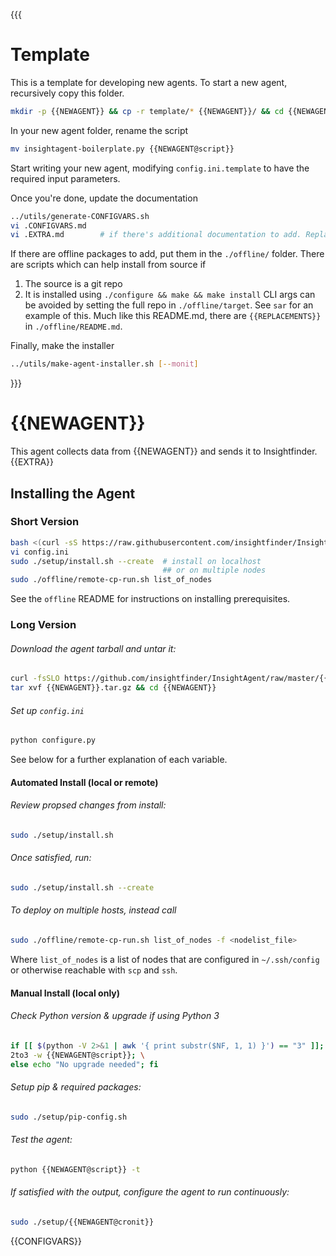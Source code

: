 {{{
# Template
This is a template for developing new agents.
To start a new agent, recursively copy this folder.
```bash
mkdir -p {{NEWAGENT}} && cp -r template/* {{NEWAGENT}}/ && cd {{NEWAGENT}}
```

In your new agent folder, rename the script
```bash
mv insightagent-boilerplate.py {{NEWAGENT@script}}
```

Start writing your new agent, modifying `config.ini.template` to have the required input parameters.

Once you're done, update the documentation
```bash
../utils/generate-CONFIGVARS.sh
vi .CONFIGVARS.md   
vi .EXTRA.md        # if there's additional documentation to add. Replaces `{{EXTRA}}` below.
```

<!-- Process in progress -->
If there are offline packages to add, put them in the `./offline/` folder. There are scripts which can help install from source if
1. The source is a git repo
2. It is installed using `./configure && make && make install`
CLI args can be avoided by setting the full repo in `./offline/target`. See `sar` for an example of this.
Much like this README.md, there are `{{REPLACEMENTS}}` in `./offline/README.md`.

Finally, make the installer 
```bash
../utils/make-agent-installer.sh [--monit]
```
}}}
# {{NEWAGENT}}
This agent collects data from {{NEWAGENT}} and sends it to Insightfinder.
{{EXTRA}}
## Installing the Agent

### Short Version
```bash
bash <(curl -sS https://raw.githubusercontent.com/insightfinder/InsightAgent/master/utils/fetch-agent.sh) {{NEWAGENT}} && cd {{NEWAGENT}}
vi config.ini
sudo ./setup/install.sh --create  # install on localhost
                                  ## or on multiple nodes
sudo ./offline/remote-cp-run.sh list_of_nodes
```

See the `offline` README for instructions on installing prerequisites.

### Long Version
###### Download the agent tarball and untar it:
```bash
curl -fsSLO https://github.com/insightfinder/InsightAgent/raw/master/{{NEWAGENT}}/{{NEWAGENT}}.tar.gz
tar xvf {{NEWAGENT}}.tar.gz && cd {{NEWAGENT}}
```

###### Set up `config.ini`
```bash
python configure.py
```
See below for a further explanation of each variable. 

#### Automated Install (local or remote)
###### Review propsed changes from install:
```bash
sudo ./setup/install.sh
```

###### Once satisfied, run:
```bash
sudo ./setup/install.sh --create
```

###### To deploy on multiple hosts, instead call 
```bash
sudo ./offline/remote-cp-run.sh list_of_nodes -f <nodelist_file>
```
Where `list_of_nodes` is a list of nodes that are configured in `~/.ssh/config` or otherwise reachable with `scp` and `ssh`.

#### Manual Install (local only)
###### Check Python version & upgrade if using Python 3
```bash
if [[ $(python -V 2>&1 | awk '{ print substr($NF, 1, 1) }') == "3" ]]; then \
2to3 -w {{NEWAGENT@script}}; \
else echo "No upgrade needed"; fi
```

###### Setup pip & required packages:
```bash
sudo ./setup/pip-config.sh
```

###### Test the agent:
```bash
python {{NEWAGENT@script}} -t
```

###### If satisfied with the output, configure the agent to run continuously:
```bash
sudo ./setup/{{NEWAGENT@cronit}}
```

{{CONFIGVARS}}
